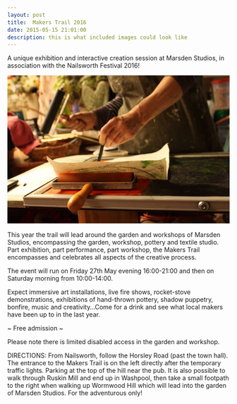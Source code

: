 ```yaml
---
layout: post
title:  Makers Trail 2016
date: 2015-05-15 21:01:00
description: this is what included images could look like
---
```

A unique exhibition and interactive creation session at Marsden Studios, in association with the Nailsworth Festival 2016!

<div >
	<img src="/img/mt1-1.jpg">
</div>


This year the trail will lead around the garden and workshops of Marsden Studios, encompassing the garden, workshop, pottery and textile studio. Part exhibition, part performance, part workshop, the Makers Trail encompasses and celebrates all aspects of the creative process.

The event will run on Friday 27th May evening 16:00-21:00 and then on Saturday morning from 10:00-14:00.

Expect immersive art installations, live fire shows, rocket-stove demonstrations, exhibitions of hand-thrown pottery, shadow puppetry, bonfire, music and creativity…Come for a drink and see what local makers have been up to in the last year.

~ Free admission ~



Please note there is limited disabled access in the garden and workshop.



DIRECTIONS:
From Nailsworth, follow the Horsley Road (past the town hall). The entrance to the Makers Trail is on the left directly after the temporary traffic lights. Parking at the top of the hill near the pub.
It is also possible to walk through Ruskin Mill and end up in Washpool, then take a small footpath to the right when walking up Wormwood Hill which will lead into the garden of Marsden Studios. For the adventurous only!
